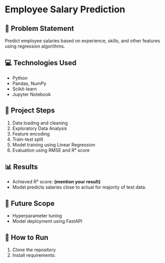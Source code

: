 # Employee Salary Prediction

## 📌 Problem Statement
Predict employee salaries based on experience, skills, and other features using regression algorithms.

## 💻 Technologies Used
- Python
- Pandas, NumPy
- Scikit-learn
- Jupyter Notebook

## 🔧 Project Steps
1. Data loading and cleaning
2. Exploratory Data Analysis
3. Feature encoding
4. Train-test split
5. Model training using Linear Regression
6. Evaluation using RMSE and R² score

## 📊 Results
- Achieved R² score: **(mention your result)**
- Model predicts salaries close to actual for majority of test data.

## 🚀 Future Scope
- Hyperparameter tuning
- Model deployment using FastAPI

## 📝 How to Run
1. Clone the repository
2. Install requirements:
